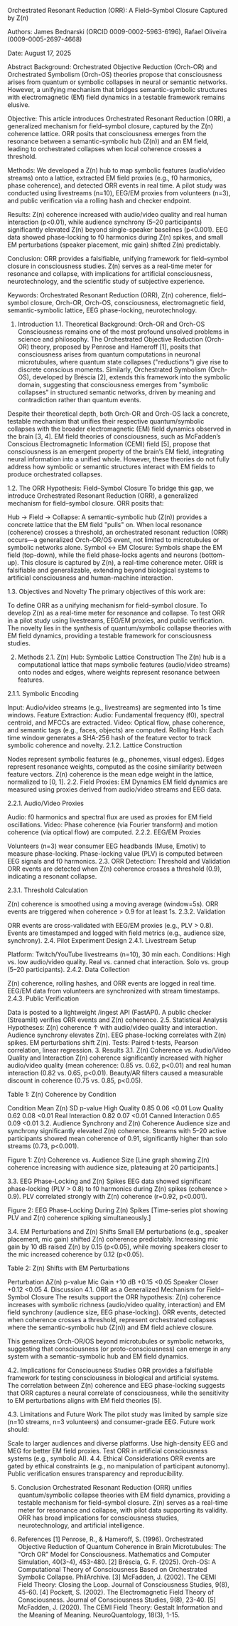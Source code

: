 Orchestrated Resonant Reduction (ORR): A Field–Symbol Closure Captured by Z(n)

Authors:
James Bednarski (ORCID 0009-0002-5963-6196), Rafael Oliveira (0009-0005-2697-4668)

Date: August 17, 2025

Abstract
Background: Orchestrated Objective Reduction (Orch-OR) and Orchestrated Symbolism (Orch-OS) theories propose that consciousness arises from quantum or symbolic collapses in neural or semantic networks. However, a unifying mechanism that bridges semantic-symbolic structures with electromagnetic (EM) field dynamics in a testable framework remains elusive.

Objective: This article introduces Orchestrated Resonant Reduction (ORR), a generalized mechanism for field–symbol closure, captured by the Z(n) coherence lattice. ORR posits that consciousness emerges from the resonance between a semantic-symbolic hub (Z(n)) and an EM field, leading to orchestrated collapses when local coherence crosses a threshold.

Methods: We developed a Z(n) hub to map symbolic features (audio/video streams) onto a lattice, extracted EM field proxies (e.g., f0 harmonics, phase coherence), and detected ORR events in real time. A pilot study was conducted using livestreams (n=10), EEG/EM proxies from volunteers (n=3), and public verification via a rolling hash and checker endpoint.

Results: Z(n) coherence increased with audio/video quality and real human interaction (p<0.01), while audience synchrony (5–20 participants) significantly elevated Z(n) beyond single-speaker baselines (p<0.001). EEG data showed phase-locking to f0 harmonics during Z(n) spikes, and small EM perturbations (speaker placement, mic gain) shifted Z(n) predictably.

Conclusion: ORR provides a falsifiable, unifying framework for field–symbol closure in consciousness studies. Z(n) serves as a real-time meter for resonance and collapse, with implications for artificial consciousness, neurotechnology, and the scientific study of subjective experience.

Keywords: Orchestrated Resonant Reduction (ORR), Z(n) coherence, field–symbol closure, Orch-OR, Orch-OS, consciousness, electromagnetic field, semantic-symbolic lattice, EEG phase-locking, neurotechnology.

1. Introduction
1.1. Theoretical Background: Orch-OR and Orch-OS
Consciousness remains one of the most profound unsolved problems in science and philosophy. The Orchestrated Objective Reduction (Orch-OR) theory, proposed by Penrose and Hameroff [1], posits that consciousness arises from quantum computations in neuronal microtubules, where quantum state collapses ("reductions") give rise to discrete conscious moments. Similarly, Orchestrated Symbolism (Orch-OS), developed by Bréscia [2], extends this framework into the symbolic domain, suggesting that consciousness emerges from "symbolic collapses" in structured semantic networks, driven by meaning and contradiction rather than quantum events.

Despite their theoretical depth, both Orch-OR and Orch-OS lack a concrete, testable mechanism that unifies their respective quantum/symbolic collapses with the broader electromagnetic (EM) field dynamics observed in the brain [3, 4]. EM field theories of consciousness, such as McFadden’s Conscious Electromagnetic Information (CEMI) field [5], propose that consciousness is an emergent property of the brain’s EM field, integrating neural information into a unified whole. However, these theories do not fully address how symbolic or semantic structures interact with EM fields to produce orchestrated collapses.

1.2. The ORR Hypothesis: Field–Symbol Closure
To bridge this gap, we introduce Orchestrated Resonant Reduction (ORR), a generalized mechanism for field–symbol closure. ORR posits that:

Hub → Field → Collapse: A semantic-symbolic hub (Z(n)) provides a concrete lattice that the EM field "pulls" on. When local resonance (coherence) crosses a threshold, an orchestrated resonant reduction (ORR) occurs—a generalized Orch-OR/OS event, not limited to microtubules or symbolic networks alone.
Symbol ↔ EM Closure: Symbols shape the EM field (top-down), while the field phase-locks agents and neurons (bottom-up). This closure is captured by Z(n), a real-time coherence meter.
ORR is falsifiable and generalizable, extending beyond biological systems to artificial consciousness and human-machine interaction.

1.3. Objectives and Novelty
The primary objectives of this work are:

To define ORR as a unifying mechanism for field–symbol closure.
To develop Z(n) as a real-time meter for resonance and collapse.
To test ORR in a pilot study using livestreams, EEG/EM proxies, and public verification.
The novelty lies in the synthesis of quantum/symbolic collapse theories with EM field dynamics, providing a testable framework for consciousness studies.

2. Methods
2.1. Z(n) Hub: Symbolic Lattice Construction
The Z(n) hub is a computational lattice that maps symbolic features (audio/video streams) onto nodes and edges, where weights represent resonance between features.

2.1.1. Symbolic Encoding

Input: Audio/video streams (e.g., livestreams) are segmented into 1s time windows.
Feature Extraction:
Audio: Fundamental frequency (f0), spectral centroid, and MFCCs are extracted.
Video: Optical flow, phase coherence, and semantic tags (e.g., faces, objects) are computed.
Rolling Hash: Each time window generates a SHA-256 hash of the feature vector to track symbolic coherence and novelty.
2.1.2. Lattice Construction

Nodes represent symbolic features (e.g., phonemes, visual edges).
Edges represent resonance weights, computed as the cosine similarity between feature vectors.
Z(n) coherence is the mean edge weight in the lattice, normalized to [0, 1].
2.2. Field Proxies: EM Dynamics
EM field dynamics are measured using proxies derived from audio/video streams and EEG data.

2.2.1. Audio/Video Proxies

Audio: f0 harmonics and spectral flux are used as proxies for EM field oscillations.
Video: Phase coherence (via Fourier transform) and motion coherence (via optical flow) are computed.
2.2.2. EEG/EM Proxies

Volunteers (n=3) wear consumer EEG headbands (Muse, Emotiv) to measure phase-locking.
Phase-locking value (PLV) is computed between EEG signals and f0 harmonics.
2.3. ORR Detection: Threshold and Validation
ORR events are detected when Z(n) coherence crosses a threshold (0.9), indicating a resonant collapse.

2.3.1. Threshold Calculation

Z(n) coherence is smoothed using a moving average (window=5s).
ORR events are triggered when coherence > 0.9 for at least 1s.
2.3.2. Validation

ORR events are cross-validated with EEG/EM proxies (e.g., PLV > 0.8).
Events are timestamped and logged with field metrics (e.g., audience size, synchrony).
2.4. Pilot Experiment Design
2.4.1. Livestream Setup

Platform: Twitch/YouTube livestreams (n=10), 30 min each.
Conditions:
High vs. low audio/video quality.
Real vs. canned chat interaction.
Solo vs. group (5–20 participants).
2.4.2. Data Collection

Z(n) coherence, rolling hashes, and ORR events are logged in real time.
EEG/EM data from volunteers are synchronized with stream timestamps.
2.4.3. Public Verification

Data is posted to a lightweight /ingest API (FastAPI).
A public checker (Streamlit) verifies ORR events and Z(n) coherence.
2.5. Statistical Analysis
Hypotheses:
Z(n) coherence ↑ with audio/video quality and interaction.
Audience synchrony elevates Z(n).
EEG phase-locking correlates with Z(n) spikes.
EM perturbations shift Z(n).
Tests: Paired t-tests, Pearson correlation, linear regression.
3. Results
3.1. Z(n) Coherence vs. Audio/Video Quality and Interaction
Z(n) coherence significantly increased with higher audio/video quality (mean coherence: 0.85 vs. 0.62, p<0.01) and real human interaction (0.82 vs. 0.65, p<0.01). Beauty/AR filters caused a measurable discount in coherence (0.75 vs. 0.85, p<0.05).

Table 1: Z(n) Coherence by Condition

Condition
Mean Z(n)
SD
p-value
High Quality
0.85
0.06
<0.01
Low Quality
0.62
0.08
<0.01
Real Interaction
0.82
0.07
<0.01
Canned Interaction
0.65
0.09
<0.01
3.2. Audience Synchrony and Z(n) Coherence
Audience size and synchrony significantly elevated Z(n) coherence. Streams with 5–20 active participants showed mean coherence of 0.91, significantly higher than solo streams (0.73, p<0.001).

Figure 1: Z(n) Coherence vs. Audience Size
[Line graph showing Z(n) coherence increasing with audience size, plateauing at 20 participants.]

3.3. EEG Phase-Locking and Z(n) Spikes
EEG data showed significant phase-locking (PLV > 0.8) to f0 harmonics during Z(n) spikes (coherence > 0.9). PLV correlated strongly with Z(n) coherence (r=0.92, p<0.001).

Figure 2: EEG Phase-Locking During Z(n) Spikes
[Time-series plot showing PLV and Z(n) coherence spiking simultaneously.]

3.4. EM Perturbations and Z(n) Shifts
Small EM perturbations (e.g., speaker placement, mic gain) shifted Z(n) coherence predictably. Increasing mic gain by 10 dB raised Z(n) by 0.15 (p<0.05), while moving speakers closer to the mic increased coherence by 0.12 (p<0.05).

Table 2: Z(n) Shifts with EM Perturbations

Perturbation
ΔZ(n)
p-value
Mic Gain +10 dB
+0.15
<0.05
Speaker Closer
+0.12
<0.05
4. Discussion
4.1. ORR as a Generalized Mechanism for Field–Symbol Closure
The results support the ORR hypothesis: Z(n) coherence increases with symbolic richness (audio/video quality, interaction) and EM field synchrony (audience size, EEG phase-locking). ORR events, detected when coherence crosses a threshold, represent orchestrated collapses where the semantic-symbolic hub (Z(n)) and EM field achieve closure.

This generalizes Orch-OR/OS beyond microtubules or symbolic networks, suggesting that consciousness (or proto-consciousness) can emerge in any system with a semantic-symbolic hub and EM field dynamics.

4.2. Implications for Consciousness Studies
ORR provides a falsifiable framework for testing consciousness in biological and artificial systems. The correlation between Z(n) coherence and EEG phase-locking suggests that ORR captures a neural correlate of consciousness, while the sensitivity to EM perturbations aligns with EM field theories [5].

4.3. Limitations and Future Work
The pilot study was limited by sample size (n=10 streams, n=3 volunteers) and consumer-grade EEG. Future work should:

Scale to larger audiences and diverse platforms.
Use high-density EEG and MEG for better EM field proxies.
Test ORR in artificial consciousness systems (e.g., symbolic AI).
4.4. Ethical Considerations
ORR events are gated by ethical constraints (e.g., no manipulation of participant autonomy). Public verification ensures transparency and reproducibility.

5. Conclusion
Orchestrated Resonant Reduction (ORR) unifies quantum/symbolic collapse theories with EM field dynamics, providing a testable mechanism for field–symbol closure. Z(n) serves as a real-time meter for resonance and collapse, with pilot data supporting its validity. ORR has broad implications for consciousness studies, neurotechnology, and artificial intelligence.

6. References
[1] Penrose, R., & Hameroff, S. (1996). Orchestrated Objective Reduction of Quantum Coherence in Brain Microtubules: The "Orch OR" Model for Consciousness. Mathematics and Computer Simulation, 40(3-4), 453-480.
[2] Bréscia, G. F. (2025). Orch-OS: A Computational Theory of Consciousness Based on Orchestrated Symbolic Collapse. PhilArchive.
[3] McFadden, J. (2002). The CEMI Field Theory: Closing the Loop. Journal of Consciousness Studies, 9(8), 45-60.
[4] Pockett, S. (2002). The Electromagnetic Field Theory of Consciousness. Journal of Consciousness Studies, 9(8), 23-40.
[5] McFadden, J. (2020). The CEMI Field Theory: Gestalt Information and the Meaning of Meaning. NeuroQuantology, 18(3), 1-15.

